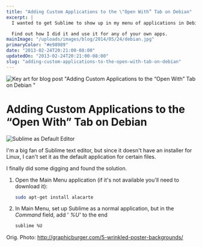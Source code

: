 ```yaml
---
title: "Adding Custom Applications to the \"Open With” Tab on Debian"
excerpt: |
  I wanted to get Sublime to show up in my menu of applications in Debian.

  Find out how I did it and use it for any of your own apps.
mainImage: "/uploads/images/blog/2014/05/24/debian.jpg"
primaryColor: "#e98989"
date: "2013-02-24T20:21:00-08:00"
updatedOn: "2013-02-24T20:21:00-08:00"
slug: "adding-custom-applications-to-the-open-with-tab-on-debian"
---
```

![Key art for blog post "Adding Custom Applications to the “Open With” Tab on Debian "](/uploads/images/blog/2014/05/24/debian.jpg)

# Adding Custom Applications to the “Open With” Tab on Debian

![Sublime as Default Editor](/uploads/images/blog/2013/02/Screenshot-from-2013-02-24-201716.png "380")

I'm a big fan of Sublime text editor, but since it doesn't have an installer for Linux, I can't set it as the default application for certain files.

I finally did some digging and found the solution.

  1.  Open the Main Menu application (if it's not available you'll need to download it):

      ```bash
      sudo apt-get install alacarte
      ```
  2. In Main Menu, set up Sublime as a normal application, but in the _Command_ field, add ' _%U'_ to the end

      ```bash
      sublime %U
      ```

Orig. Photo: <http://graphicburger.com/5-wrinkled-poster-backgrounds/>